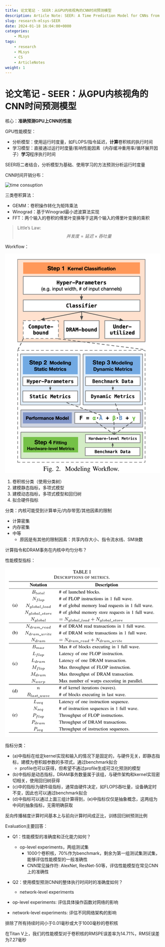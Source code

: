 ```yaml
---
title: 论文笔记 - SEER：从GPU内核视角的CNN时间预测模型
description: Article Note: SEER: A Time Prediction Model for CNNs from GPU Kernel’s View
slug: research-mlsys-SEER
date: 2024-01-18 16:04:00+0000
categories:
    - MLsys
tags:
    - research
    - MLsys
    - CS
    - ArticleNotes
weight: 1
---
```


# 论文笔记 - SEER：从GPU内核视角的CNN时间预测模型

核心：**准确预测GPU上CNN的性能**

GPU性能模型：

- 分析模型：使用运行时度量，如FLOPS/指令延迟，**计算**卷积核的执行时间
- 学习模型：直接通过运行时度量/影响性能因素（内存缓冲重用率/循环展开因子）**学习**程序执行时间

SEER将二者结合，分析模型为基础、使用学习的方法预测分析运行时度量

CNN时间开销分布：

![time consuption](photos/CNN_time_consuption.png)

三类卷积算法：

- GEMM：卷积操作转化为矩阵乘法
- Winograd：基于Winograd最小滤波算法实现
- FFT：两个输入的卷积的傅里叶变换等于这两个输入的傅里叶变换的乘积

> Little’s Law:
> $$并发度=延迟\times 吞吐量$$

Workflow：

![workflow](photos/model_workflow.png)

1. 卷积核分类（使用分类树）
2. 建模静态指标，多项式模型
3. 建模动态指标，多项式模型和回归树
4. 拟合硬件指标

分类：内核可能受到计算单元/内存带宽/其他因素的限制

- 计算密集
- 内存密集
- 中等
    - 原因是有其他的限制因素：共享内存大小、指令流水线、SM块数


计算指令和DRAM事务在内核中均匀分布？

性能模型指标：

![metrics](photos/metrics.png)

指标分类：

- (a)中指标在给定kernel实现和输入的情况下是固定的，与硬件无关，即静态指标，建模为卷积超参数的多项式，通过benchmark拟合
    - profile也可以获得，但希望不通过profile生成可泛化预测的模型
- (b)中指标是动态指标，DRAM事务数量属于该组，与硬件架构和kernel实现密切相关，使用回归树获得
- (c)中的指标为硬件级指标，通常由硬件决定，如FLOPS吞吐量，设备确定时不变，因此也可以通过benchmark拟合
- (d)中指标可以通过上面三组计算得到，(e)中指标仅仅是抽象概念，这两组为中间的抽象指标，无需明确获取

反向传播梯度计算时间基本上与前向计算时间成正比，训练回归树预测比例

Evaluation主要回答：

- Q1：性能模型的准确度和泛化能力如何？
    - op-level experiments，两组测试集
        - 1000个卷积核，70%作为benchmark，剩余为第一组测试集测试集，能够评估性能模型的一般准确性
        - CNN常见操作符: AlexNet, ResNet-50等，评估性能模型在常见CNN上的准确性
- Q2：使用模型预测CNN的整体执行时间时的准确度如何？
    - network-level experiments

- op-level experiments: 评估具体操作函数对网络的影响
- network-level experiments: 评估不同网络架构的影响

排除了所有持续时间小于0.01毫秒或大于1000毫秒的卷积核

在Titan V上，我们的性能模型对于卷积核的RMSPE误差率为14.71%，RMSE误差为7.27毫秒